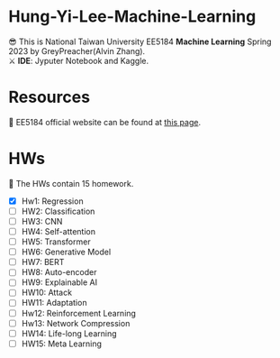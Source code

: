 # Hung-Yi-Lee-Machine-Learning
😎 This is National Taiwan University EE5184 **Machine Learning** Spring 2023 by GreyPreacher(Alvin Zhang).  
⚔ **IDE**: Jyputer Notebook  and Kaggle.

# Resources
📖 EE5184 official website can be found at [this page](https://speech.ee.ntu.edu.tw/~hylee/ml/2023-spring.php).  


# HWs
🎫 The HWs contain 15 homework. 

- [x] Hw1: Regression
- [ ] HW2: Classification
- [ ] HW3: CNN
- [ ] HW4: Self-attention
- [ ] HW5: Transformer
- [ ] HW6: Generative Model
- [ ] HW7: BERT
- [ ] HW8: Auto-encoder
- [ ] HW9: Explainable AI
- [ ] HW10: Attack
- [ ] HW11: Adaptation
- [ ] Hw12: Reinforcement Learning
- [ ] Hw13: Network Compression
- [ ] HW14:  Life-long Learning
- [ ] HW15: Meta Learning